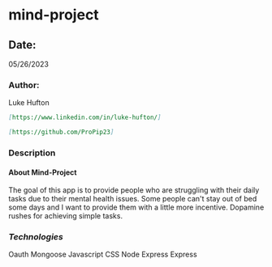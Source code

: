 # mind-project

## Date:

05/26/2023

### Author:

Luke Hufton

```markdown
[https://www.linkedin.com/in/luke-hufton/]
```

```markdown
[https://github.com/ProPip23]
```

### Description

#### **About Mind-Project**

The goal of this app is to provide people who are struggling with their daily tasks due to their mental health issues. Some people can't stay out of bed some days and I want to provide them with a little more incentive. Dopamine rushes for achieving simple tasks.

### **_Technologies_**

Oauth
Mongoose
Javascript
CSS
Node Express
Express
